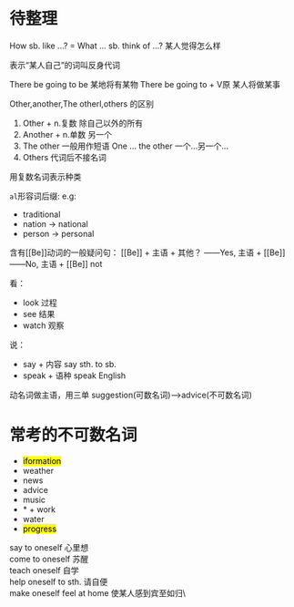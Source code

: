 # 待整理
How sb. like ...? = What ... sb. think of ...?
某人觉得怎么样

表示“某人自己”的词叫反身代词

There be going to be 某地将有某物
There be going to + V原 某人将做某事

Other,another,The otherl,others 的区别
1. Other + n.复数 除自己以外的所有
2. Another + n.单数 另一个
3. The other 一般用作短语 One ... the other 一个...另一个...
4. Others 代词后不接名词

用复数名词表示种类

`al`形容词后缀:
e.g:
- traditional
- nation -> national
- person -> personal

含有[[Be]]动词的一般疑问句：
[[Be]] + 主语 + 其他？
——Yes, 主语 + [[Be]]
——No, 主语 + [[Be]] not

看：
- look 过程
- see 结果
- watch 观察

说：
- say + 内容 say sth. to sb.
- speak + 语种 speak English

动名词做主语，用三单
suggestion(可数名词)-->advice(不可数名词)
# 常考的不可数名词
- <mark>iformation</mark>
- weather
- news
- advice
- music
- \* \+ work
- water
- <mark>progress</mark>

say to oneself 心里想\
come to oneself 苏醒\
teach oneself 自学\
help oneself to sth. 请自便\
make oneself feel at home 使某人感到宾至如归\